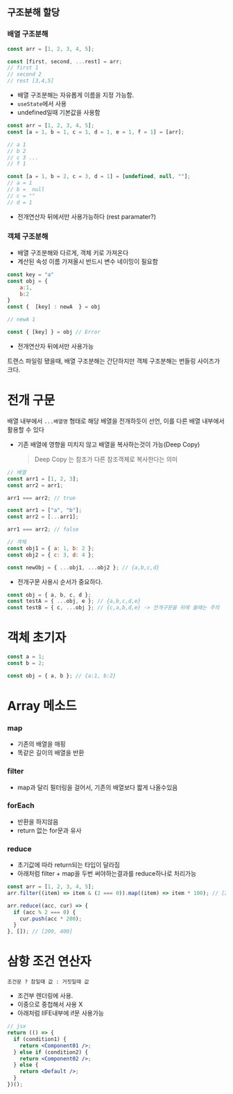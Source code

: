 ## 구조분해 할당

### 배열 구조분해

```js
const arr = [1, 2, 3, 4, 5];

const [first, second, ...rest] = arr;
// first 1
// second 2
// rest [3,4,5]
```

- 배열 구조분해는 자유롭게 이름을 지정 가능함.
- `useState`에서 사용
- undefined일때 기본값을 사용함

```js
const arr = [1, 2, 3, 4, 5];
const [a = 1, b = 1, c = 1, d = 1, e = 1, f = 1] = [arr];

// a 1
// b 2
// c 3 ...
// f 1

const [a = 1, b = 2, c = 3, d = 1] = [undefined, null, ""];
// a = 1
// b =  null
// c = ""
// d = 1
```

- 전개연산자 뒤에서만 사용가능하다 (rest paramater?)

### 객체 구조분해

- 배열 구조분해와 다르게, 객체 키로 가져온다
- 계산된 속성 이름 가져올시 반드시 변수 네이밍이 필요함

```js
const key = "a"
const obj = {
    a:1,
    b:2
}
const {  [key] : newA  } = obj

// newA 1

const { [key] } = obj // Error
```

- 전개연산자 뒤에서만 사용가능

트랜스 파일링 됐을때, 배열 구조분해는 간단하지만 객체 구조분해는 번들링 사이즈가 크다.

# 전개 구문

배열 내부에서 `...배열명` 형태로 해당 배열을 전개하듯이 선언, 이를 다른 배열 내부에서 활용할 수 있다

- 기존 배열에 영향을 미치지 않고 배열을 복사하는것이 가능(Deep Copy)
  > Deep Copy 는 참조가 다른 참조객체로 복사한다는 의미

```js
// 배열
const arr1 = [1, 2, 3];
const arr2 = arr1;

arr1 === arr2; // true

const arr1 = ["a", "b"];
const arr2 = [...arr1];

arr1 === arr2; // false

// 객체
const obj1 = { a: 1, b: 2 };
const obj2 = { c: 3, d: 4 };

const newObj = { ...obj1, ...obj2 }; // {a,b,c,d}
```

- 전개구문 사용시 순서가 중요하다.

```js
const obj = { a, b, c, d };
const testA = { ...obj, e }; // {a,b,c,d,e}
const testB = { c, ...obj }; // {c,a,b,d,e} -> 전개구문을 뒤에 쓸때는 주의
```

# 객체 초기자

```js
const a = 1;
const b = 2;

const obj = { a, b }; // {a:1, b:2}
```

# Array 메소드

### map

- 기존의 배열을 매핑
- 똑같은 길이의 배열을 반환

### filter

- map과 달리 필터링을 걸어서, 기존의 배열보다 짧게 나올수있음

### forEach

- 반환을 하지않음
- return 없는 for문과 유사

### reduce

- 초기값에 따라 return되는 타입이 달라짐
- 아래처럼 filter + map을 두번 써야하는결과를 reduce하나로 처리가능

```js
const arr = [1, 2, 3, 4, 5];
arr.filter((item) => item & (2 === 0)).map((item) => item * 100); // [200, 400]

arr.reduce((acc, cur) => {
  if (acc % 2 === 0) {
    cur.push(acc * 200);
  }
}, []); // [200, 400]
```

# 삼항 조건 연산자

`조건문 ? 참일때 값 : 거짓일때 값`

- 조건부 렌더링에 사용.
- 이중으로 중첩해서 사용 X
- 아래처럼 IIFE내부에 if문 사용가능

```jsx
// jsx
return (() => {
  if (condition1) {
    return <Component01 />;
  } else if (condition2) {
    return <Component02 />;
  } else {
    return <Default />;
  }
})();
```
